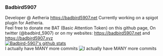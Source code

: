 ### Badbird5907
Developer @ Aetheria
https://badbird5907.net
Currently working on a spigot plugin for Aetheria.  
Feel free to donate me BAT (Basic Attention Token) on this github page, On twitter (@badbird_5907) or on my websites: https://badbird5907.net and https://badbird5907.xyz  
[![Badbird-5907's github stats](https://github-readme-stats.vercel.app/api?username=Badbird-5907)](https://github.com/anuraghazra/github-readme-stats)  
I actually have MANY more commits
![I actually have MANY more commits]()
